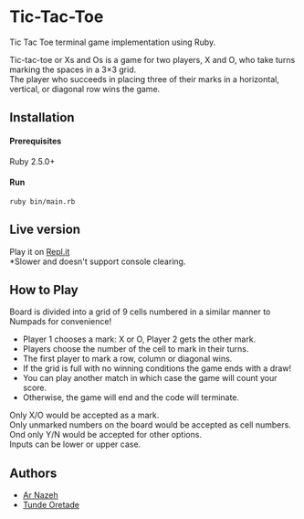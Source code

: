 # Tic-Tac-Toe

Tic Tac Toe terminal game implementation using Ruby.

Tic-tac-toe or Xs and Os is a game for two players, X and O,
who take turns marking the spaces in a 3×3 grid.<br/>
The player who succeeds in placing three of their marks
in a horizontal, vertical, or diagonal row wins the game.

## Installation

#### Prerequisites

Ruby 2.5.0+

#### Run
```console
ruby bin/main.rb
```
## Live version

Play it on [Repl.it](https://repl.it/@Nazeh1/Tic-Tac-Toe) <br/>
*Slower and doesn't support console clearing.

## How to Play

Board is divided into a grid of 9 cells numbered in a similar
manner to Numpads for convenience!

- Player 1 chooses a mark: X or O, Player 2 gets the other mark.
- Players choose the number of the cell to mark in their turns.
- The first player to mark a row, column or diagonal wins.
- If the grid is full with no winning conditions the game ends with a draw!
- You can play another match in which case the game will count your score.
- Otherwise, the game will end and the code will terminate. 

Only X/O would be accepted as a mark.<br/>
Only unmarked numbers on the board would be accepted as cell numbers.<br/>
Ond only Y/N would be accepted for other options.<br/>
Inputs can be lower or upper case.

## Authors

* [Ar Nazeh](https://github.com/Nazeh)
* [Tunde Oretade](https://github.com/tundeiness)
